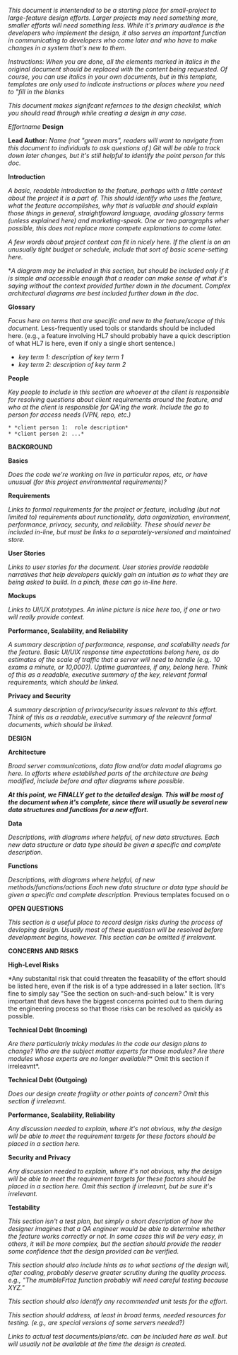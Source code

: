 *This document is intentended to be a starting place for small-project to large-feature design efforts.  Larger projects may need something more, smaller efforts will need something less. While it's primary audience is the developers who implement the design, it also serves an important function in communicating to developers who come later and who have to make changes in a system that's new to them.*

*Instructions: When you are done, all the elements marked in italics in the original document should be replaced with the content being requested.  Of course, you can use italics in your own documents, but in this template, templates are only used to indicate instructions or places where you need to "fill in the blanks*

*This document makes signifcant refernces to the design checklist, which you should read through while creating a design in any case.*



*Effortname* **Design**

**Lead Author:** *Name* *(not "green mars", readers will want to navigate from this document to individuals to ask questions of.)  Git will be able to track down later changes, but it's still helpful to identify the point person for this doc.*



**Introduction**

*A basic, readable introduction to the feature, perhaps with a little context about the project it is a part of.  This should identify who uses the feature, what the feature accomplishes, why that is valuable and should explain those things in general, straightfoward language, avodiing glossary terms (unless explained here) and marketing-speak.  One or two paragraphs wher possible, this does not replace more compete explanations  to come later.*

*A few words about project context can fit in nicely here. If the client is on an unusually tight budget or schedule, include that sort of basic scene-setting here.*

**A diagram may be included in this section, but should be included only if it is simple and accessible enough that a reader can make sense of what it's saying without the context provided further down in the document. Complex architectural diagrams are best included further down in the doc.*



**Glossary**

*Focus here on terms that are specific and new to the feature/scope of this document.*  Less-frequently used tools or standards should be included here.  (e.g., a feature involving HL7 should probably have a quick description of what HL7 is here, even if only a single short sentence.)

* *key term 1:  description of key term 1*
* *key term 2: description of key term 2*



**People**

*Key people to include in this section are whoever at the client is responsible for resolving questions about client requirements around the feature, and who at the client is responsible for QA'ing the work.* *Include the go to person for access needs (VPN, repo, etc.)*

	* *client person 1:  role description*
	* *client person 2: ...*



**BACKGROUND**

**Basics**

*Does the code we're working on live in particular repos, etc, or have unusual (for this project environmental requirements)?*

**Requirements**

*Links to formal requirements for the project or feature, including (but not limited to) requirements about runctionality, data organization, environment, performance, privacy, security, and reliability.* *These should never be included in-line, but must be links to a separately-versioned and maintained store.*

**User Stories**

*Links to user stories for the document.  User stories provide readable narratives that help developers quickly gain an intuition as to what they are being asked to build.*  *In a pinch, these can go in-line here.*

**Mockups**

*Links to UI/UX prototypes.*  *An inline picture is nice here too, if one or two will really provide context.*

**Performance, Scalability, and Reliability**

*A summary description of performance, response, and scalability needs for the feature.  Basic UI/UIX response time expectations belong here, as do estimates of the scale of traffic that a server will need to handle (e.g,. 10 exams a minute, or 10,000?).  Uptime guarantees, if any, belong here. Think of this as a readable, executive summary of the key, relevant formal requirements, which should be linked.*

**Privacy and Security**

*A summary description of privacy/security issues relevant to this effort.  Think of this as a readable, executive summary of the releavnt formal documents, which should be linked.*




**DESIGN**

**Architecture**

*Broad server communications, data flow and/or data model diagrams go here. In efforts where established parts of the architecture are being modified, include before and after diagrams where possible.*


***At this point, we FINALLY get to the detailed design.  This will be most of the document when it's complete, since there will usually be several new data structures and functions for a new effort.***

**Data**

*Descriptions, with diagrams where helpful, of new data structures. Each new data structure or data type should be given a specific and complete description.*

**Functions**

*Descriptions, with diagrams where helpful, of new methods/functions/actions Each new data structure or data type should be given a specific and complete description.* Previous templates focused on o


**OPEN QUESTIONS**

*This section is a useful place to record design risks during the process of devloping design.  Usually most of these questiosn will be resolved before development begins, however.  This section can be omitted if irrelavant.*



**CONCERNS AND RISKS**

**High-Level Risks**

*Any substanital risk that could threaten the feasability of the effort should be listed here, even if the risk is of a type addressed in a later section.  (It's fine to simply say "See the section on such-and-such below."  It is very important that devs have the biggest concerns pointed out to them during the engineering process so that those risks can be resolved as quickly as possible.

**Technical Debt (Incoming)**

*Are there particularly tricky modules in the code our design plans to change? Who are the subject matter experts for those modules? Are there modules whose experts are no longer available?** Omit this section if irreleavnt*.

**Technical Debt (Outgoing)**

*Does our design create fragiilty or other points of concern?  Omit this section if irreleavnt.*

**Performance, Scalability, Reliability**

*Any discussion needed to explain, where it's not obvious, why the design will be able to meet the requirement targets for these factors should be placed in a section here.*

**Security and Privacy**

*Any discussion needed to explain, where it's not obvious, why the design will be able to meet the requirement targets for these factors should be placed in a section here.* *Omit this section if irreleavnt, but be sure it's irrelevant.*

**Testability**

*This section isn't a test plan, but simply a short description of how the designer imagines that a QA engineer would be able to determine whether the feature works correctly or not. In some cases this will be very easy, in others, it will be more complex, but the section should provide the reader some confidence that the design provided can be verified.*

*This section should also include hints as to what sections of the design will, after coding, probably deserve greater scrutiny during the quality process.  e.g., "The mumbleFrtoz function probably will need careful testing because XYZ."*

*This section should also identify any recommended unit tests for the effort.*

*This section should address, at least in broad terms, needed resources for testing.  (e.g., are special versions of some servers needed?)*

*Links to actual test documents/plans/etc. can be included here as well. but will usually not be available at the time the design is created.*

